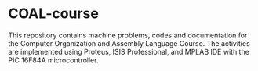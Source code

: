 # COAL-course
This repository contains machine problems, codes and documentation for the Computer Organization and Assembly Language Course. The activities are implemented using Proteus, ISIS Professional, and MPLAB IDE with the PIC 16F84A microcontroller.
